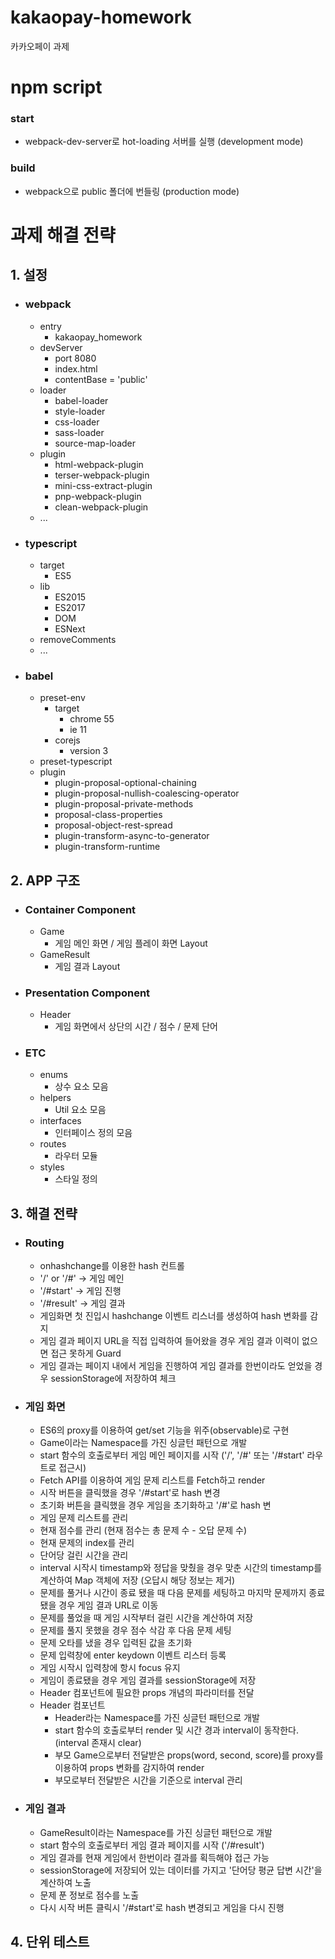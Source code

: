 # kakaopay-homework
카카오페이 과제

# npm script
### start
* webpack-dev-server로 hot-loading 서버를 실행 (development mode)
### build
* webpack으로 public 폴더에 번들링 (production mode)

# 과제 해결 전략
## 1. 설정
* ### webpack
    - entry
        + kakaopay_homework
    - devServer
        + port 8080
        + index.html
        + contentBase = 'public'
    - loader
        + babel-loader
        + style-loader
        + css-loader
        + sass-loader
        + source-map-loader
    - plugin
        + html-webpack-plugin
        + terser-webpack-plugin
        + mini-css-extract-plugin
        + pnp-webpack-plugin
        + clean-webpack-plugin
    - ...
* ### typescript
    - target
        + ES5
    - lib
        + ES2015
        + ES2017
        + DOM
        + ESNext
    - removeComments
    - ...
* ### babel
    - preset-env
        + target
            + chrome 55
            + ie 11
        + corejs
            + version 3
    - preset-typescript
    - plugin
        + plugin-proposal-optional-chaining
        + plugin-proposal-nullish-coalescing-operator
        + plugin-proposal-private-methods
        + proposal-class-properties
        + proposal-object-rest-spread
        + plugin-transform-async-to-generator
        + plugin-transform-runtime
## 2. APP 구조
* ### Container Component
    - Game
        + 게임 메인 화면 / 게임 플레이 화면 Layout
    - GameResult
        + 게임 결과 Layout
* ### Presentation Component
    - Header
        + 게임 화면에서 상단의 시간 / 점수 / 문제 단어
* ### ETC
    - enums
        + 상수 요소 모음
    - helpers
        + Util 요소 모음 
    - interfaces
        + 인터페이스 정의 모음
    - routes
        + 라우터 모듈
    - styles
        + 스타일 정의
## 3. 해결 전략
* ### Routing
    - onhashchange를 이용한 hash 컨트롤   
    - '/' or '/#' -> 게임 메인   
    - '/#start' -> 게임 진행
    - '/#result' -> 게임 결과
    - 게임화면 첫 진입시 hashchange 이벤트 리스너를 생성하여 hash 변화를 감지
    - 게임 결과 페이지 URL을 직접 입력하여 들어왔을 경우 게임 결과 이력이 없으면 접근 못하게 Guard
    - 게임 결과는 페이지 내에서 게임을 진행하여 게임 결과를 한번이라도 얻었을 경우 sessionStorage에 저장하여 체크
* ### 게임 화면
    - ES6의 proxy를 이용하여 get/set 기능을 위주(observable)로 구현
    - Game이라는 Namespace를 가진 싱글턴 패턴으로 개발
    - start 함수의 호출로부터 게임 메인 페이지를 시작 ('/', '/#' 또는 '/#start' 라우트로 접근시)
    - Fetch API를 이용하여 게임 문제 리스트를 Fetch하고 render
    - 시작 버튼을 클릭했을 경우 '/#start'로 hash 변경
    - 초기화 버튼을 클릭했을 경우 게임을 초기화하고 '/#'로 hash 변
    - 게임 문제 리스트를 관리
    - 현재 점수를 관리 (현재 점수는 총 문제 수 - 오답 문제 수)
    - 현재 문제의 index를 관리
    - 단어당 걸린 시간을 관리
    - interval 시작시 timestamp와 정답을 맞췄을 경우 맞춘 시간의 timestamp를 계산하여 Map 객체에 저장 (오답시 해당 정보는 제거)
    - 문제를 풀거나 시간이 종료 됐을 때 다음 문제를 세팅하고 마지막 문제까지 종료됐을 경우 게임 결과 URL로 이동
    - 문제를 풀었을 때 게임 시작부터 걸린 시간을 계산하여 저장
    - 문제를 풀지 못했을 경우 점수 삭감 후 다음 문제 세팅
    - 문제 오타를 냈을 경우 입력된 값을 초기화
    - 문제 입력창에 enter keydown 이벤트 리스터 등록
    - 게임 시작시 입력창에 항시 focus 유지
    - 게임이 종료됐을 경우 게임 결과를 sessionStorage에 저장
    - Header 컴포넌트에 필요한 props 개념의 파라미터를 전달
    - Header 컴포넌트
        + Header라는 Namespace를 가진 싱글턴 패턴으로 개발
        + start 함수의 호출로부터 render 및 시간 경과 interval이 동작한다. (interval 존재시 clear)
        + 부모 Game으로부터 전달받은 props(word, second, score)를 proxy를 이용하여 props 변화를 감지하여 render
        + 부모로부터 전달받은 시간을 기준으로 interval 관리
* ### 게임 결과
    - GameResult이라는 Namespace를 가진 싱글턴 패턴으로 개발
    - start 함수의 호출로부터 게임 결과 페이지를 시작 ('/#result')
    - 게임 결과를 현재 게임에서 한번이라 결과를 획득해야 접근 가능
    - sessionStorage에 저장되어 있는 데이터를 가지고 '단어당 평균 답변 시간'을 계산하여 노출
    - 문제 푼 정보로 점수를 노출
    - 다시 시작 버튼 클릭시 '/#start'로 hash 변경되고 게임을 다시 진행
## 4. 단위 테스트




